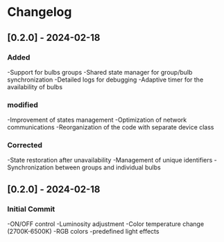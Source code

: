 # Changelog

## [0.2.0] - 2024-02-18
### Added
-Support for bulbs groups
-Shared state manager for group/bulb synchronization
-Detailed logs for debugging
-Adaptive timer for the availability of bulbs

### modified
-Improvement of states management
-Optimization of network communications
-Reorganization of the code with separate device class

### Corrected
-State restoration after unavailability
-Management of unique identifiers
-Synchronization between groups and individual bulbs

## [0.2.0] - 2024-02-18
### Initial Commit
-ON/OFF control
-Luminosity adjustment
-Color temperature change (2700K-6500K)
-RGB colors
-predefined light effects